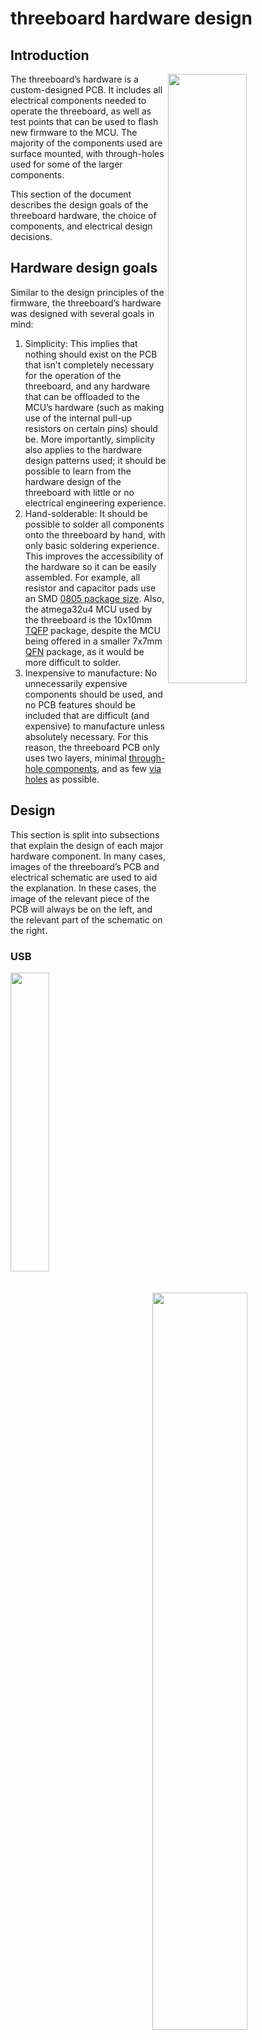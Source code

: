 # threeboard hardware design
## Introduction
<img src="../images/bottom.png" align="right" width=50%/>


The threeboard’s hardware is a custom-designed PCB. It includes all electrical components needed to operate the threeboard, as well as test points that can be used to flash new firmware to the MCU. The majority of the components used are surface mounted, with through-holes used for some of the larger components.

This section of the document describes the design goals of the threeboard hardware, the choice of components, and electrical design decisions.

## Hardware design goals
Similar to the design principles of the firmware, the threeboard’s hardware was designed with several goals in mind:

1. Simplicity: This implies that nothing should exist on the PCB that isn’t completely necessary for the operation of the threeboard, and any hardware that can be offloaded to the MCU’s hardware (such as making use of the internal pull-up resistors on certain pins) should be. More importantly, simplicity also applies to the hardware design patterns used; it should be possible to learn from the hardware design of the threeboard with little or no electrical engineering experience.
2. Hand-solderable: It should be possible to solder all components onto the threeboard by hand, with only basic soldering experience. This improves the accessibility of the hardware so it can be easily assembled. For example, all resistor and capacitor pads use an SMD [0805 package size](https://eepower.com/resistor-guide/resistor-standards-and-codes/resistor-sizes-and-packages). Also, the atmega32u4 MCU used by the threeboard is the 10x10mm [TQFP](https://en.wikipedia.org/wiki/Quad_flat_package) package, despite the MCU being offered in a smaller 7x7mm [QFN](https://en.wikipedia.org/wiki/Flat_no-leads_package) package, as it would be more difficult to solder.
3. Inexpensive to manufacture: No unnecessarily expensive components should be used, and no PCB features should be included that are difficult (and expensive) to manufacture unless absolutely necessary. For this reason, the threeboard PCB only uses two layers, minimal [through-hole components](https://en.wikipedia.org/wiki/Through-hole_technology), and as few [via holes](https://en.wikipedia.org/wiki/Via_(electronics)) as possible.

## Design
This section is split into subsections that explain the design of each major hardware component. In many cases, images of the threeboard’s PCB and electrical schematic are used to aid the explanation. In these cases, the image of the relevant piece of the PCB will always be on the left, and the relevant part of the schematic on the right.

### USB
<img src="../images/hardware/usb/bottom.png" align="left" width=35%/>
<img src="../images/hardware/usb/sch.png" align="right" width=55%/>
<br clear="right"/>

The threeboard’s USB hardware is very simple because the atmega32u4 has dedicated USB pins that map directly to the USB connector (pictured in red). The only additional hardware required is specified by the atmega32u4 datasheet, sections 2.2.8 and 2.2.9, which states that the D+ and D- USB data upstream ports should be connected to the USB data connector pins via serial 22Ω resistors (pictured in blue and green).

The complexity of the USB integration lies in the firmware. It’s responsible for keeping track of bus timing, issuing interrupts, and parsing and sending messages. This is discussed in detail in the [firmware design document](firmware_design.md).

### LEDs
<img src="../images/hardware/led/bottom1.png" align="left" width=60%/>
<img src="../images/hardware/led/sch1.png" align="right" width=35%/>
<br clear="right"/>

In order to be able to drive 22 LEDs using only 11 MCU pins, the majority of the threeboard’s LEDs are wired in a [multiplexed matrix](https://en.wikipedia.org/wiki/Multiplexed_display), where each individual LED in the matrix is addressable by a row and column value. In this configuration, all of the LEDs can’t be lit at the same time. Instead, each row of LEDs is scanned over in a [raster scanning](https://en.wikipedia.org/wiki/Raster_scan) fashion, and individual LEDs that should be lit are turned on until the next raster scan turns them off.

This row scanning happens within the firmware and is triggered every 2ms by timer interrupt 1. Given that there are 5 rows, a full refresh takes 10ms, which gives the threeboard’s LED indicators a refresh rate of 100Hz, which is well above the threshold for [perceivable flicker by the human eye](https://en.wikipedia.org/wiki/Flicker_fusion_threshold).

Only one LED from a column is lit at any one time, since only one LED from each column exists in a given row. Each column of LEDs is protected by one 220Ω current-limiting resistor in series to restrict the current to each LED to 22mA (calculated using [Ohm’s law](https://en.wikipedia.org/wiki/Ohm%27s_law) given the 5V input voltage from USB).

<img src="../images/hardware/led/bottom2.png" align="left" width=40%/>
<img src="../images/hardware/led/sch2.png" align="right" width=55%/>
<br clear="right"/>

There are two LEDs on the threeboard that are not included in the multiplexed LED matrix. These are the STATUS (shown in green) and ERR (shown in red) LEDs. They’re configured in parallel with their polarities inverted so that only one can be lit at any given time, and so that only one resistor and two MCU pins are required to drive them. These LEDs are configured in this way for two reasons:

1. 22 LEDs are hard to arrange in a row-column matrix since the number 22 has very few factors. The only configurations would be a 1x22 matrix (which isn’t a matrix) or a 2x11 matrix (which doesn’t reduce the use of LEDs or pins very much). So it’s more economical to put 20 LEDs in a 5x4 matrix and the remaining two in a standalone pair.
2. It’s beneficial when reporting errors or debugging issues with the firmware on the physical board (rather than the simulator) to have some LEDs which can be decoupled from the raster scanning loop. This means that if there are firmware issues with the loop logic, or issues with the MCU’s timer configuration, the STATUS or ERR LEDs can be lit independently of the matrix to help with debugging or surfacing errors.

### Mechanical key switches
<img src="../images/hardware/keyswitch/bottom.png" align="left" width=60%/>
<img src="../images/hardware/keyswitch/sch.png" align="right" width=35%/>
<br clear="right"/>

The threeboard uses [Cherry MX](https://deskthority.net/wiki/Cherry_MX) SPST-NO ([single pole, single throw, normally open](https://en.wikipedia.org/wiki/Switch#Contact_terminology)) mechanical switches for its physical key switches. The [bounce time](https://en.wikipedia.org/wiki/Switch#Contact_bounce) of these switches differs depending on the type of switch and the date of manufacture, but it’s safe to assume that it will be below 5ms. Most modern Cherry MX key switches have a 1ms bounce time.

These switches are wired directly to ground, which means they are configured to be [active low](https://en.wikipedia.org/wiki/Logic_level#Active_state); when pressed, they connect their MCU pin to ground. To avoid the situation where an unpressed switch leaves its corresponding MCU pin floating, each switch defaults to high using a [pull-up resistor](https://en.wikipedia.org/wiki/Pull-up_resistor). The atmega32u4 includes internal pull-up resistors on a number of its pin ports, so all three switches are wired to pins on PORTB which includes internal pull-up resistors as specified by the atmega32u4 datasheet, section 2.2.3, with typical resistances of 20-50kΩ.

The MCU pins used for the key switches were chosen carefully to correspond to the pins used for SCK (shown in red), MISO (shown in green), and MOSI (shown in blue) of the atmega32u4’s [SPI interface](https://en.wikipedia.org/wiki/Serial_Peripheral_Interface). These pins are necessary when flashing new firmware onto the MCU using SPI, and so wiring them to the legs of the key switches removes the need for adding dedicated testing pads to connect these pins to an SPI programmer during flashing.

### External EEPROMs
<img src="../images/hardware/eeprom/bottom.png" align="left" width=35%/>
<img src="../images/hardware/eeprom/sch.png" align="right" width=60%/>
<br clear="right"/>

The threeboard contains two external 512 kbit EEPROM devices. These devices communicate with the MCU using the using its 2-wire serial interface (the [I2C protocol](https://en.wikipedia.org/wiki/I%C2%B2C)). The atmega32u4 MCU has built-in hardware support for this interface, with a dedicated data pin (SDA) and clock pin (SCL), which collectively form the TWI (two-wire interface) bus. This interface is described in detail in the atmega32u4 datasheet, section 20.

The EEPROM devices can both be connected in parallel to these pins, as the I2C protocol uses 7-bit addresses, allowing for up to 128 devices on the same bus. Two 4.7kΩ pull-up resistors are used to pull each bus line high when not driven low by the [open-drain](https://en.wikipedia.org/wiki/Open_collector) interface, as mentioned in the atmega32u4 datasheet, section 20.2: _The only external hardware needed to implement the bus is a single pull-up resistor for each of the TWI bus lines_.

### External quartz crystal clock
<img src="../images/hardware/xtal/bottom.png" align="left" width=35%/>
<img src="../images/hardware/xtal/sch.png" align="right" width=60%/>
<br clear="right"/>

The threeboard includes a 16MHz quartz crystal oscillator (shown above in blue) as a clock source to the MCU. The MCU contains dedicated hardware pins for use with the external clock (XTAL1 and XTAL2), and the atmega32u4 datasheet, section 6.3, recommends the crystal to be wired as shown in the diagram above, with external capacitors within a 12pF - 22pF range (shown in red and green).

### Decoupling capacitors
<img src="../images/hardware/caps/bottom.png" align="left" width=25%/>
<img src="../images/hardware/caps/sch.png" align="right" width=70%/>
<br clear="right"/>

[Decoupling capacitors](https://en.wikipedia.org/wiki/Decoupling_capacitor) are positioned close to each VCC-connected pin on the MCU, to reduce the effect of voltage spikes and drops from the USB power supply. They are also necessary to facilitate instantaneous current increases that may be required by the MCU, as various actions performed by the MCU may have different current requirements.

### MCU
<img src="../images/hardware/mcu/bottom.png" align="left" width=35%/>
<img src="../images/hardware/mcu/sch.png" align="right" width=60%/>
<br clear="right"/>

The threeboard includes a reset push button to help flash firmware to the MCU during development. The reset switch (shown above in blue) is connected to the RESET pin in the MCU, pulled up to VCC with a 10kΩ pull-up resistor (shown in green). Additionally, the HWB pin is forced low to instruct the MCU to execute the USB bootloader on reset, which allows flashing new firmware on reset. To force it low, it’s tied to ground using a 10kΩ pull-down resistor (shown in red) to prevent the pin from floating.

As specified in the atmega32u4 datasheet, section 2.2.12, the UCap pin must be connected to a 1μF capacitor to regulate the USB output supply voltage.

### Manufacturing
<p align="center">
  <img src="../images/hardware/pcb/hardware.png" width=85%/>
</p>
TODO

### Component list
| Component ID | Description |
| ------------ | ----------- |
| [ATMEGA32U4-AUR](https://www.digikey.com/en/products/detail/microchip-technology/ATMEGA32U4-AUR/2238241) | Atmega32u4 8-bit microcontroller in 44 pin TQFP (10mm x 10mm) package. |
| [C0805C220J5GACTU](https://www.digikey.com/en/products/detail/kemet/C0805C220J5GACTU/411112) | 22pF ±5% 50V Ceramic Capacitor, SMD 0805. |
| [CC0805ZRY5V9BB104](https://www.digikey.com/en/products/detail/yageo/CC0805ZRY5V9BB104/2103145) | 0.1µF -20%, +80% 50V Ceramic Capacitor, SMD 0805. |
| [CC0805KKX7R7BB105](https://www.digikey.com/en/products/detail/yageo/CC0805KKX7R7BB105/2103149) | 1µF ±10% 16V Ceramic Capacitor, SMD 0805. |
| [CC0805ZRY5V6BB475](https://www.digikey.com/en/products/detail/yageo/CC0805ZRY5V6BB475/2103155) | 4.7µF -20%, +80% 10V Ceramic Capacitor, SMD 0805. |
| [RMCF0805JT22R0](https://www.digikey.com/en/products/detail/stackpole-electronics-inc/RMCF0805JT22R0/1942533) | 22Ω 5% 1/8W resistor, SMD 0805. |
| [RMCF0805JT220R](https://www.digikey.com/en/products/detail/stackpole-electronics-inc/RMCF0805JT220R/1942544) | 220Ω 5% 1/8W resistor, SMD 0805. |
| [RMCF0805JT10K0](https://www.digikey.com/en/products/detail/stackpole-electronics-inc/RMCF0805JT10K0/1942577) | 10kΩ 5% 1/8W resistor, SMD 0805. |
| [24LC512-I/MF](https://www.digikey.com/en/products/detail/microchip-technology/24LC512-I-MF/523013) | 512KBIT EEPROM I2C 8DFN. |
| [USB3070-30-A](https://www.digikey.com/en/products/detail/gct/USB3070-30-A/9859704) | Micro USB B female socket. |
| [PTS526 SK08 SMTR2 LFS](https://www.digikey.com/en/products/detail/c-k/PTS526-SK08-SMTR2-LFS/10056632) | Tactile Switch SPST-NO Top Actuated Surface Mount, 5.2mm x 5.2mm. |
| [LTL-1CHE](https://www.digikey.com/en/products/detail/lite-on-inc/LTL-1CHE/670000) | Diffused red LED. |
| [MX1A-E1NW](https://www.digikey.com/en/products/detail/cherry-americas-llc/MX1A-E1NW/20180) | Cherry MX “Blue” mechanical key switch SPST-NO 0.01A 12V. |
| [FA-238 16.0000MB-C3](https://www.digikey.com/en/products/detail/epson/FA-238-16.0000MB-C3/2403459) | 16MHz ±50ppm Crystal 18pF 80 Ohms 4-SMD. |